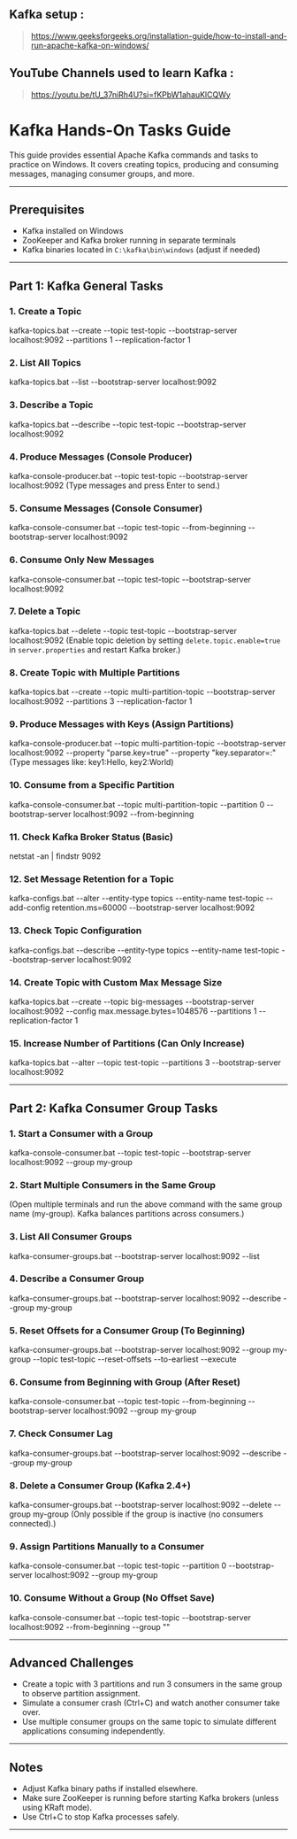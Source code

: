 ## Kafka setup :

> https://www.geeksforgeeks.org/installation-guide/how-to-install-and-run-apache-kafka-on-windows/

## YouTube Channels used to learn Kafka :

> https://youtu.be/tU_37niRh4U?si=fKPbW1ahauKlCQWy

# Kafka Hands-On Tasks Guide

This guide provides essential Apache Kafka commands and tasks to practice on Windows. It covers creating topics, producing and consuming messages, managing consumer groups, and more.

---

## Prerequisites

- Kafka installed on Windows
- ZooKeeper and Kafka broker running in separate terminals
- Kafka binaries located in `C:\kafka\bin\windows` (adjust if needed)

---

## Part 1: Kafka General Tasks

### 1. Create a Topic
kafka-topics.bat --create --topic test-topic --bootstrap-server localhost:9092 --partitions 1 --replication-factor 1

### 2. List All Topics
kafka-topics.bat --list --bootstrap-server localhost:9092

### 3. Describe a Topic
kafka-topics.bat --describe --topic test-topic --bootstrap-server localhost:9092

### 4. Produce Messages (Console Producer)
kafka-console-producer.bat --topic test-topic --bootstrap-server localhost:9092
(Type messages and press Enter to send.)

### 5. Consume Messages (Console Consumer)
kafka-console-consumer.bat --topic test-topic --from-beginning --bootstrap-server localhost:9092

### 6. Consume Only New Messages
kafka-console-consumer.bat --topic test-topic --bootstrap-server localhost:9092

### 7. Delete a Topic
kafka-topics.bat --delete --topic test-topic --bootstrap-server localhost:9092
(Enable topic deletion by setting `delete.topic.enable=true` in `server.properties` and restart Kafka broker.)

### 8. Create Topic with Multiple Partitions
kafka-topics.bat --create --topic multi-partition-topic --bootstrap-server localhost:9092 --partitions 3 --replication-factor 1

### 9. Produce Messages with Keys (Assign Partitions)
kafka-console-producer.bat --topic multi-partition-topic --bootstrap-server localhost:9092 --property "parse.key=true" --property "key.separator=:"
(Type messages like: key1:Hello, key2:World)

### 10. Consume from a Specific Partition
kafka-console-consumer.bat --topic multi-partition-topic --partition 0 --bootstrap-server localhost:9092 --from-beginning

### 11. Check Kafka Broker Status (Basic)
netstat -an | findstr 9092

### 12. Set Message Retention for a Topic
kafka-configs.bat --alter --entity-type topics --entity-name test-topic --add-config retention.ms=60000 --bootstrap-server localhost:9092

### 13. Check Topic Configuration
kafka-configs.bat --describe --entity-type topics --entity-name test-topic --bootstrap-server localhost:9092

### 14. Create Topic with Custom Max Message Size
kafka-topics.bat --create --topic big-messages --bootstrap-server localhost:9092 --config max.message.bytes=1048576 --partitions 1 --replication-factor 1

### 15. Increase Number of Partitions (Can Only Increase)
kafka-topics.bat --alter --topic test-topic --partitions 3 --bootstrap-server localhost:9092

---

## Part 2: Kafka Consumer Group Tasks

### 1. Start a Consumer with a Group
kafka-console-consumer.bat --topic test-topic --bootstrap-server localhost:9092 --group my-group

### 2. Start Multiple Consumers in the Same Group
(Open multiple terminals and run the above command with the same group name (my-group). Kafka balances partitions across consumers.)

### 3. List All Consumer Groups
kafka-consumer-groups.bat --bootstrap-server localhost:9092 --list

### 4. Describe a Consumer Group
kafka-consumer-groups.bat --bootstrap-server localhost:9092 --describe --group my-group

### 5. Reset Offsets for a Consumer Group (To Beginning)
kafka-consumer-groups.bat --bootstrap-server localhost:9092 --group my-group --topic test-topic --reset-offsets --to-earliest --execute

### 6. Consume from Beginning with Group (After Reset)
kafka-console-consumer.bat --topic test-topic --from-beginning --bootstrap-server localhost:9092 --group my-group

### 7. Check Consumer Lag
kafka-consumer-groups.bat --bootstrap-server localhost:9092 --describe --group my-group

### 8. Delete a Consumer Group (Kafka 2.4+)
kafka-consumer-groups.bat --bootstrap-server localhost:9092 --delete --group my-group
(Only possible if the group is inactive (no consumers connected).)

### 9. Assign Partitions Manually to a Consumer
kafka-console-consumer.bat --topic test-topic --partition 0 --bootstrap-server localhost:9092 --group my-group

### 10. Consume Without a Group (No Offset Save)
kafka-console-consumer.bat --topic test-topic --bootstrap-server localhost:9092 --from-beginning --group ""

---

## Advanced Challenges

- Create a topic with 3 partitions and run 3 consumers in the same group to observe partition assignment.
- Simulate a consumer crash (Ctrl+C) and watch another consumer take over.
- Use multiple consumer groups on the same topic to simulate different applications consuming independently.

---

## Notes

- Adjust Kafka binary paths if installed elsewhere.
- Make sure ZooKeeper is running before starting Kafka brokers (unless using KRaft mode).
- Use Ctrl+C to stop Kafka processes safely.

---
